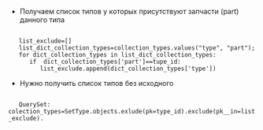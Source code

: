 


* Получаем список типов у которых присутствуют запчасти (part) данного типа
<code>
   list_exclude=[]
   list_dict_collection_types=collection_types.values("type", "part");
   for dict_collection_types in list_dict_collection_types:
      if  dict_collection_types['part']==tupe_id:
         list_exclude.append(dict_collection_types['type'])
</code>


* Нужно получить список типов без исходного
<code>
   QuerySet: colection_types=SetType.objects.exlude(pk=type_id).exclude(pk__in=list_exclude).
</code>
    


  
